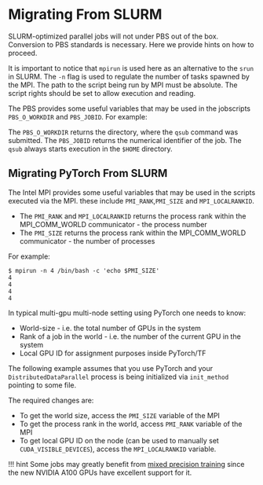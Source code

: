 # Migrating From SLURM

SLURM-optimized parallel jobs will not under PBS out of the box.
Conversion to PBS standards is necessary. Here we provide hints on how to proceed.

It is important to notice that `mpirun`  is used here as an alternative to the `srun` in SLURM. The `-n` flag is used to regulate the number of tasks spawned by the MPI. The path to the script being run by MPI must be absolute. The script rights should be set to allow execution and reading.

The PBS provides some useful variables that may be used in the jobscripts
`PBS_O_WORKDIR` and `PBS_JOBID`. For example:

The `PBS_O_WORKDIR` returns the directory, where the `qsub` command was submitted.
The `PBS_JOBID` returns the numerical identifier of the job.
The `qsub` always starts execution in the `$HOME` directory.

## Migrating PyTorch From SLURM

The Intel MPI provides some useful variables that may be used in the scripts executed via the MPI.
these include `PMI_RANK`,`PMI_SIZE` and `MPI_LOCALRANKID`.

- The `PMI_RANK` and `MPI_LOCALRANKID` returns the process rank within the MPI_COMM_WORLD communicator - the process number
- The `PMI_SIZE` returns the process rank within the MPI_COMM_WORLD communicator - the number of processes

For example:

```
$ mpirun -n 4 /bin/bash -c 'echo $PMI_SIZE'
4
4
4
4
```

In typical multi-gpu multi-node setting using PyTorch one needs to know:

- World-size - i.e. the total number of GPUs in the system
- Rank of a job in the world - i.e. the number of the current GPU in the system
- Local GPU ID for assignment purposes inside PyTorch/TF

The following example assumes that you use PyTorch and your `DistributedDataParallel` process is being initialized via `init_method` pointing to some file.

The required changes are:

- To get the world size, access the `PMI_SIZE` variable of the MPI
- To get the process rank in the world, access `PMI_RANK` variable of the MPI
- To get local GPU ID on the node (can be used to manually set `CUDA_VISIBLE_DEVICES`), access the `MPI_LOCALRANKID` variable.

!!! hint
    Some jobs may greatly benefit from [mixed precision training][1] since the new NVIDIA A100 GPUs have excellent support for it.

[1]: https://pytorch.org/docs/stable/amp.html

